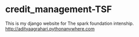 # credit_management-TSF
This is my django website for The spark foundation intenship.
http://adityaagrahari.pythonanywhere.com
